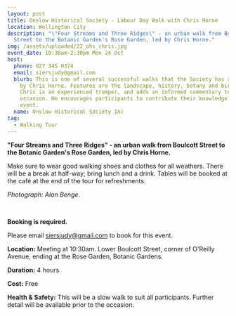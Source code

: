 ```yaml
---
layout: post
title: Onslow Historical Society - Labour Day Walk with Chris Horne
location: Wellington City
description: "\"Four Streams and Three Ridges\" - an urban walk from Boulcott
  Street to the Botanic Garden's Rose Garden, led by Chris Horne."
img: /assets/uploaded/22_ohs_chris.jpg
event_date: 10:30am-2:30pm Mon 24 Oct
host:
  phone: 027 345 0374
  email: siersjudy@gmail.com
  blurb: This is one of several successful walks that the Society has arranged led
    by Chris Horne. Features are the landscape, history, botany and bird life.
    Chris is an experienced tramper, and adds an informed commentary to the
    occasion. He encourages participants to contribute their knowledge to the
    event.
  name: Onslow Historical Society Inc
tag:
  - Walking Tour
---
```

**"Four Streams and Three Ridges" - an urban walk from Boulcott Street to the Botanic Garden's Rose Garden, led by Chris Horne.**

Make sure to wear good walking shoes and clothes for all weathers. There will be a break at half-way; bring lunch and a drink. Tables will be booked at the café at the end of the tour for refreshments.

*Photograph: Alan Benge.*

<br>

**Booking is required.**

Please email [siersjudy@gmail.com](mailto:siersjudy@gmail.com) to book for this event.

**Location:** Meeting at 10:30am. Lower Boulcott Street, corner of O'Reilly Avenue, ending at the Rose Garden, Botanic Gardens.

**Duration:** 4 hours

**Cost:** Free

**Health & Safety:** This will be a slow walk to suit all participants. Further detail will be available prior to the occasion.